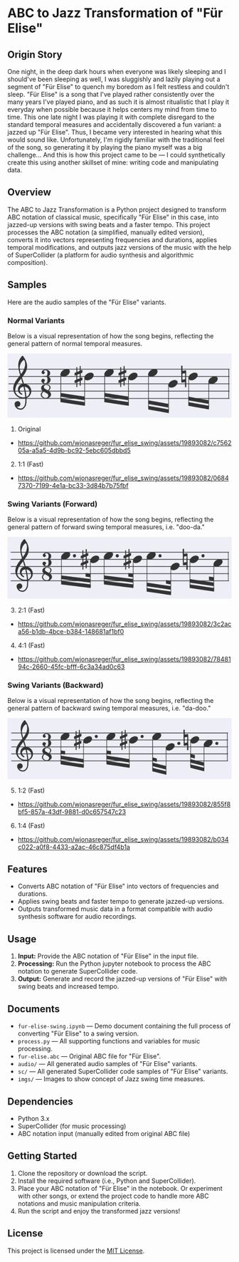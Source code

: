 # ABC to Jazz Transformation of "Für Elise"

## Origin Story

One night, in the deep dark hours when everyone was likely sleeping and I should've been sleeping as well, I was sluggishly and lazily playing out a segment of "Für Elise" to quench my boredom as I felt restless and couldn't sleep. "Für Elise" is a song that I've played rather consistently over the many years I've played piano, and as such it is almost ritualistic that I play it everyday when possible because it helps centers my mind from time to time. This one late night I was playing it with complete disregard to the standard temporal measures and accidentally discovered a fun variant: a jazzed up "Für Elise". Thus, I became very interested in hearing what this would sound like. Unfortunately, I'm rigidly familiar with the traditional feel of the song, so generating it by playing the piano myself was a big challenge... And this is how this project came to be — I could synthetically create this using another skillset of mine: writing code and manipulating data.

## Overview

The ABC to Jazz Transformation is a Python project designed to transform ABC notation of classical music, specifically "Für Elise" in this case, into jazzed-up versions with swing beats and a faster tempo. This project processes the ABC notation (a simplified, manually edited version), converts it into vectors representing frequencies and durations, applies temporal modifications, and outputs jazz versions of the music with the help of SuperCollider (a platform for audio synthesis and algorithmic composition).

## Samples

Here are the audio samples of the "Für Elise" variants.

### Normal Variants

Below is a visual representation of how the song begins, reflecting the general pattern of normal temporal measures.

![Normal Variants](https://raw.githubusercontent.com/wjonasreger/fur_elise_swing/main/imgs/1-1.png)

1. Original
  - https://github.com/wjonasreger/fur_elise_swing/assets/19893082/c756205a-a5a5-4d9b-bc92-5ebc605dbbd5

2. 1:1 (Fast)
  - https://github.com/wjonasreger/fur_elise_swing/assets/19893082/06847370-7199-4e1a-bc33-3d84b7b75fbf

### Swing Variants (Forward)

Below is a visual representation of how the song begins, reflecting the general pattern of forward swing temporal measures, i.e. "doo-da."

![Forward Swing Variants](https://raw.githubusercontent.com/wjonasreger/fur_elise_swing/main/imgs/doo-da.png)

3. 2:1 (Fast)
  - https://github.com/wjonasreger/fur_elise_swing/assets/19893082/3c2aca56-b1db-4bce-b384-148681af1bf0

4. 4:1 (Fast)
  - https://github.com/wjonasreger/fur_elise_swing/assets/19893082/7848194c-2660-45fc-bfff-6c3a34ad0c63

### Swing Variants (Backward)

Below is a visual representation of how the song begins, reflecting the general pattern of backward swing temporal measures, i.e. "da-doo."

![Backward Swing Variants](https://raw.githubusercontent.com/wjonasreger/fur_elise_swing/main/imgs/da-doo.png)

5. 1:2 (Fast)
  - https://github.com/wjonasreger/fur_elise_swing/assets/19893082/855f8bf5-857a-43df-9881-d0c657547c23

6. 1:4 (Fast)
  - https://github.com/wjonasreger/fur_elise_swing/assets/19893082/b034c022-a0f8-4433-a2ac-46c875df4b1a

## Features

- Converts ABC notation of "Für Elise" into vectors of frequencies and durations.
- Applies swing beats and faster tempo to generate jazzed-up versions.
- Outputs transformed music data in a format compatible with audio synthesis software for audio recordings.

## Usage

1. **Input:** Provide the ABC notation of "Für Elise" in the input file.
2. **Processing:** Run the Python jupyter notebook to process the ABC notation to generate SuperCollider code.
3. **Output:** Generate and record the jazzed-up versions of "Für Elise" with swing beats and increased tempo.

## Documents

- `fur-elise-swing.ipynb` — Demo document containing the full process of converting "Für Elise" to a swing version.
- `process.py` — All supporting functions and variables for music processing.
- `fur-elise.abc` — Original ABC file for "Für Elise".
- `audio/` — All generated audio samples of "Für Elise" variants.
- `sc/` — All generated SuperCollider code samples of "Für Elise" variants.
- `imgs/` — Images to show concept of Jazz swing time measures.

## Dependencies

- Python 3.x
- SuperCollider (for music processing)
- ABC notation input (manually edited from original ABC file)

## Getting Started

1. Clone the repository or download the script.
2. Install the required software (i.e., Python and SuperCollider).
3. Place your ABC notation of "Für Elise" in the notebook. Or experiment with other songs, or extend the project code to handle more ABC notations and music manipulation criteria.
4. Run the script and enjoy the transformed jazz versions!

## License

This project is licensed under the [MIT License](link-to-license).
